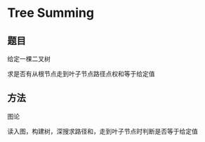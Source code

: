 # Tree Summing

## 题目

给定一棵二叉树

求是否有从根节点走到叶子节点路径点权和等于给定值


## 方法

图论

读入图，构建树，深搜求路径和，走到叶子节点时判断是否等于给定值
